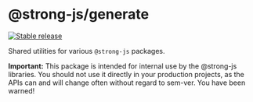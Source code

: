 # @strong-js/generate

[![Stable release](https://img.shields.io/npm/v/@strong-js/generate.svg)](https://npm.im/@strong-js/generate)

Shared utilities for various `@strong-js` packages.

**Important:** This package is intended for internal use by the @strong-js libraries. You should not use it directly in your production projects, as the APIs can and will change often without regard to sem-ver. You have been warned!
